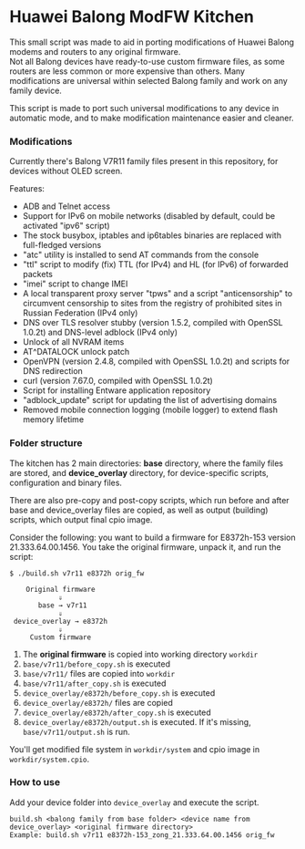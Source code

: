 Huawei Balong ModFW Kitchen
===========================

This small script was made to aid in porting modifications of Huawei Balong modems and routers to any original firmware.  
Not all Balong devices have ready-to-use custom firmware files, as some routers are less common or more expensive than others. Many modifications are universal within selected Balong family and work on any family device.

This script is made to port such universal modifications to any device in automatic mode, and to make modification maintenance easier and cleaner.

### Modifications

Currently there's Balong V7R11 family files present in this repository, for devices without OLED screen.

Features:

* ADB and Telnet access
* Support for IPv6 on mobile networks (disabled by default, could be activated "ipv6" script)
* The stock busybox, iptables and ip6tables binaries are replaced with full-fledged versions
* "atc" utility is installed to send AT commands from the console
* "ttl" script to modify (fix) TTL (for IPv4) and HL (for IPv6) of forwarded packets
* "imei" script to change IMEI
* A local transparent proxy server "tpws" and a script "anticensorship" to circumvent censorship to sites from the registry of prohibited sites in Russian Federation (IPv4 only)
* DNS over TLS resolver stubby (version 1.5.2, compiled with OpenSSL 1.0.2t) and DNS-level adblock (IPv4 only)
* Unlock of all NVRAM items
* AT^DATALOCK unlock patch
* OpenVPN (version 2.4.8, compiled with OpenSSL 1.0.2t) and scripts for DNS redirection
* curl (version 7.67.0, compiled with OpenSSL 1.0.2t)
* Script for installing Entware application repository
* "adblock_update" script for updating the list of advertising domains
* Removed mobile connection logging (mobile logger) to extend flash memory lifetime

### Folder structure

The kitchen has 2 main directories: **base** directory, where the family files are stored, and **device_overlay** directory, for device-specific scripts, configuration and binary files.

There are also pre-copy and post-copy scripts, which run before and after base and device_overlay files are copied, as well as output (building) scripts, which output final cpio image.

Consider the following: you want to build a firmware for E8372h-153 version 21.333.64.00.1456. You take the original firmware, unpack it, and run the script:

```
$ ./build.sh v7r11 e8372h orig_fw

    Original firmware
            ⇓
       base → v7r11
            ⇓
 device_overlay → e8372h
            ⇓
     Custom firmware
```

1. The **original firmware** is copied into working directory `workdir`
2. `base/v7r11/before_copy.sh` is executed
3. `base/v7r11/` files are copied into `workdir`
4. `base/v7r11/after_copy.sh` is executed
5. `device_overlay/e8372h/before_copy.sh` is executed
6. `device_overlay/e8372h/` files are copied
7. `device_overlay/e8372h/after_copy.sh` is executed
8. `device_overlay/e8372h/output.sh` is executed. If it's missing, `base/v7r11/output.sh` is run.

You'll get modified file system in `workdir/system` and cpio image in `workdir/system.cpio`.

### How to use

Add your device folder into `device_overlay` and execute the script.

```
build.sh <balong family from base folder> <device name from device_overlay> <original firmware directory>
Example: build.sh v7r11 e8372h-153_zong_21.333.64.00.1456 orig_fw
```
